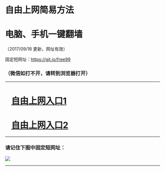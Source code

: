 ﻿# 自由上网简易方法

# 电脑、手机一键翻墙

（2017/09/18 更新，网址有效）

固定短网址：https://git.io/free99

### （微信如打不开，请转到浏览器打开）


***





# &nbsp;&nbsp; <a href="http://ft460028636.fwq-tz1005.info/fwqtz01.html?t=091800119926 " target="_blank">自由上网入口1</a>
# &nbsp;&nbsp; <a href="http://ft2852327964.fwq-tz1006.info/fwqtz02.html?t=091800117438 " target="_blank">自由上网入口2</a>
***

### 请记住下图中固定短网址：

<img src="https://s3-us-west-2.amazonaws.com/fwq-1001/yjfq-20170905okok.png" /> 


***

